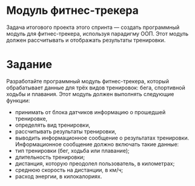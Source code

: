 # Модуль фитнес-трекера

Задача итогового проекта этого спринта — создать программный модуль для фитнес-трекера, используя парадигму ООП. Этот модуль должен рассчитывать и отображать результаты тренировки.

# Задание

Разработайте программный модуль фитнес-трекера, который обрабатывает данные для трёх видов тренировок: бега, спортивной ходьбы и плавания. 
Этот модуль должен выполнять следующие функции:
- принимать от блока датчиков информацию о прошедшей тренировке,
- определять вид тренировки,
- рассчитывать результаты тренировки,
- выводить информационное сообщение о результатах тренировки.
Информационное сообщение должно включать такие данные:
- тип тренировки (бег, ходьба или плавание);
- длительность тренировки;
- дистанция, которую преодолел пользователь, в километрах;
- среднюю скорость на дистанции, в км/ч;
- расход энергии, в килокалориях.